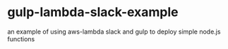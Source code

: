 # gulp-lambda-slack-example
an example of using aws-lambda slack and gulp to deploy simple node.js functions

